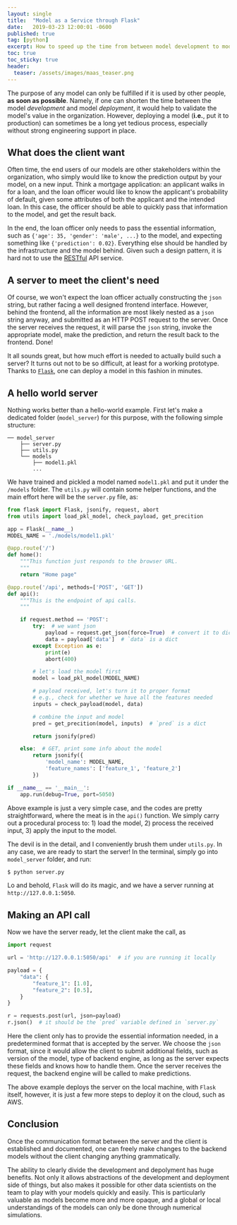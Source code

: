 ```yaml
---
layout: single
title:  "Model as a Service through Flask"
date:   2019-03-23 12:00:01 -0600
published: true
tag: [python]
excerpt: How to speed up the time from between model development to model deployment.
toc: true
toc_sticky: true
header:
  teaser: /assets/images/maas_teaser.png
---
```

The purpose of any model can only be fulfilled if it is used by other people, **as soon as possible**. Namely, if one can shorten the time between the model *development* and model *deployment*, it would help to validate the model's value in the organization. However, deploying a model (**i.e.**, put it to production) can sometimes be a long yet tedious process, especially without strong engineering support in place.

## What does the client want
Often time, the end users of our models are other stakeholders within the organization, who simply would like to know the prediction output by your model, on a new input. Think a mortgage application: an applicant walks in for a loan, and the loan officer would like to know the applicant's probability of default, given some attributes of both the applicant and the intended loan. In this case, the officer should be able to quickly pass that information to the model, and get the result back.

In the end, the loan officer only needs to pass the essential information, such as `{'age': 35, 'gender': 'male', ...}` to the model, and expecting something like `{'prediction': 0.02}`. Everything else should be handled by the infrastructure and the model behind. Given such a design pattern, it is hard not to use the [RESTful](https://en.wikipedia.org/wiki/Representational_state_transfer) API service.

## A server to meet the client's need
Of course, we won't expect the loan officer actually constructing the `json` string, but rather facing a well designed frontend interface. However, behind the frontend, all the information are most likely nested as a `json` string anyway, and submitted as an HTTP POST request to the server. Once the server receives the request, it will parse the `json` string, invoke the appropriate model, make the prediction, and return the result back to the frontend. Done!

It all sounds great, but how much effort is needed to actually build such a server? It turns out not to be so difficult, at least for a working prototype. Thanks to [`Flask`](https://en.wikipedia.org/wiki/Flask_(web_framework)), one can deploy a model in this fashion in minutes.

## A hello world server
Nothing works better than a hello-world example. First let's make a dedicated folder (`model_server`) for this purpose, with the following simple structure:

```
── model_server
    ├── server.py
    ├── utils.py
    └── models
        ├── model1.pkl
        ...
```
We have trained and pickled a model named `model1.pkl` and put it under the `/models` folder. The `utils.py` will contain some helper functions, and the main effort here will be the `server.py` file, as:

~~~py
from flask import Flask, jsonify, request, abort
from utils import load_pkl_model, check_payload, get_precition

app = Flask(__name__)
MODEL_NAME = './models/model1.pkl'

@app.route('/')
def home():
    """This function just responds to the browser URL.
    """
    return "Home page"

@app.route('/api', methods=['POST', 'GET'])
def api():
    """This is the endpoint of api calls.
    """

    if request.method == 'POST':
        try:  # we want json
            payload = request.get_json(force=True)  # convert it to dict
            data = payload['data']  # `data` is a dict
        except Exception as e:
            print(e)
            abort(400)

        # let's load the model first
        model = load_pkl_model(MODEL_NAME)

        # payload received, let's turn it to proper format
        # e.g., check for whether we have all the features needed
        inputs = check_payload(model, data)

        # combine the input and model
        pred = get_precition(model, inputs)  # `pred` is a dict

        return jsonify(pred)

    else:  # GET, print some info about the model
        return jsonify({
            'model_name': MODEL_NAME,
            'feature_names': ['feature_1', 'feature_2']
        })

if __name__ == '__main__':
    app.run(debug=True, port=5050)
~~~

Above example is just a very simple case, and the codes are pretty straightforward, where the meat is in the `api()` function. We simply carry out a procedural process to: 1) load the model, 2) process the received input, 3) apply the input to the model.

The devil is in the detail, and I conveniently brush them under `utils.py`. In any case, we are ready to start the server! In the terminal, simply go into `model_server` folder, and run:

~~~sh
$ python server.py
~~~
Lo and behold, `Flask` will do its magic, and we have a server running at `http://127.0.0.1:5050`.

## Making an API call
Now we have the server ready, let the client make the call, as

~~~py
import request

url = 'http://127.0.0.1:5050/api'  # if you are running it locally

payload = {
    "data": {
        "feature_1": [1.0],
        "feature_2": [0.5],
    }
}

r = requests.post(url, json=payload)
r.json()  # it should be the `pred` variable defined in `server.py`
~~~

Here the client only has to provide the essential information needed, in a predetermined format that is accepted by the server. We choose the `json` format, since it would allow the client to submit additional fields, such as version of the model, type of backend engine, as long as the server expects these fields and knows how to handle them. Once the server receives the request, the backend engine will be called to make predictions.

The above example deploys the server on the local machine, with `Flask` itself, however, it is just a few more steps to deploy it on the cloud, such as AWS.

## Conclusion
Once the communication format between the server and the client is established and documented, one can freely make changes to the backend models without the client changing anything grammatically.

The ability to clearly divide the development and depolyment has huge benefits. Not only it allows abstractions of the development and deployment side of things, but also makes it possible for other data scientists on the team to play with your models quickly and easily. This is particularly valuable as models become more and more opaque, and a global or local understandings of the models can only be done through numerical simulations.



